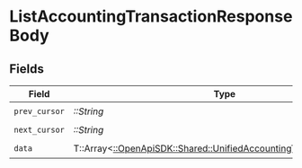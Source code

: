 # ListAccountingTransactionResponseBody


## Fields

| Field                                                                                                                           | Type                                                                                                                            | Required                                                                                                                        | Description                                                                                                                     |
| ------------------------------------------------------------------------------------------------------------------------------- | ------------------------------------------------------------------------------------------------------------------------------- | ------------------------------------------------------------------------------------------------------------------------------- | ------------------------------------------------------------------------------------------------------------------------------- |
| `prev_cursor`                                                                                                                   | *::String*                                                                                                                      | :heavy_check_mark:                                                                                                              | N/A                                                                                                                             |
| `next_cursor`                                                                                                                   | *::String*                                                                                                                      | :heavy_check_mark:                                                                                                              | N/A                                                                                                                             |
| `data`                                                                                                                          | T::Array<[::OpenApiSDK::Shared::UnifiedAccountingTransactionOutput](../../models/shared/unifiedaccountingtransactionoutput.md)> | :heavy_check_mark:                                                                                                              | N/A                                                                                                                             |